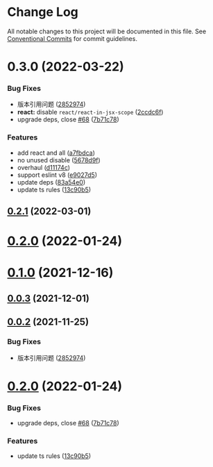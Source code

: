 # Change Log

All notable changes to this project will be documented in this file.
See [Conventional Commits](https://conventionalcommits.org) for commit guidelines.

# 0.3.0 (2022-03-22)


### Bug Fixes

* 版本引用问题 ([2852974](https://github.com/imyangyong/eslint-config/commit/28529746e864a55f04b24ed2fe527620546d6c03))
* **react:** disable `react/react-in-jsx-scope` ([2ccdc6f](https://github.com/imyangyong/eslint-config/commit/2ccdc6f2a5850081a12a7484625745dfbb371cc9))
* upgrade deps, close [#68](https://github.com/imyangyong/eslint-config/issues/68) ([7b71c78](https://github.com/imyangyong/eslint-config/commit/7b71c7852d3db3df05961893b4f085c16d95d274))


### Features

* add react and all ([a7fbdca](https://github.com/imyangyong/eslint-config/commit/a7fbdcad4b20294e26e817fae468f468376e49cf))
* no unused disable ([5678d9f](https://github.com/imyangyong/eslint-config/commit/5678d9f5c3f72669d79434fba108c01d28f339e3))
* overhaul ([d11174c](https://github.com/imyangyong/eslint-config/commit/d11174c6ddfa6fad5c3f47564985a65f46f83bff))
* support eslint v8 ([e9027d5](https://github.com/imyangyong/eslint-config/commit/e9027d5e20540dd6c6adb6a970a6dcbcf7314a81))
* update deps ([83a54e0](https://github.com/imyangyong/eslint-config/commit/83a54e07d5f1b93df726cbd8d81fb5abee5f60bc))
* update ts rules ([13c90b5](https://github.com/imyangyong/eslint-config/commit/13c90b51504d098ea819dad29888fa5e12f11d3c))





## [0.2.1](https://github.com/imyangyong/eslint-config/compare/v0.16.1...v0.2.1) (2022-03-01)



# [0.2.0](https://github.com/imyangyong/eslint-config/compare/v0.16.0...v0.2.0) (2022-01-24)



# [0.1.0](https://github.com/imyangyong/eslint-config/compare/v0.13.1...v0.1.0) (2021-12-16)



## [0.0.3](https://github.com/imyangyong/eslint-config/compare/v0.11.1...v0.0.3) (2021-12-01)



## [0.0.2](https://github.com/imyangyong/eslint-config/compare/v0.10.0...v0.0.2) (2021-11-25)


### Bug Fixes

* 版本引用问题 ([2852974](https://github.com/imyangyong/eslint-config/commit/28529746e864a55f04b24ed2fe527620546d6c03))





# [0.2.0](https://github.com/imyangyong/eslint-config/compare/v0.1.0...v0.2.0) (2022-01-24)


### Bug Fixes

* upgrade deps, close [#68](https://github.com/imyangyong/eslint-config/issues/68) ([7b71c78](https://github.com/imyangyong/eslint-config/commit/7b71c7852d3db3df05961893b4f085c16d95d274))


### Features

* update ts rules ([13c90b5](https://github.com/imyangyong/eslint-config/commit/13c90b51504d098ea819dad29888fa5e12f11d3c))
